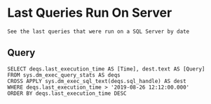 # Last Queries Run On Server

    See the last queries that were run on a SQL Server by date
    
## Query

    SELECT deqs.last_execution_time AS [Time], dest.text AS [Query]
    FROM sys.dm_exec_query_stats AS deqs
    CROSS APPLY sys.dm_exec_sql_text(deqs.sql_handle) AS dest
    WHERE deqs.last_execution_time > '2019-08-26 12:12:00.000'
    ORDER BY deqs.last_execution_time DESC